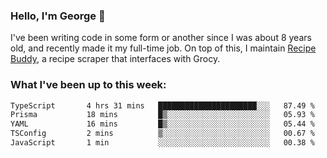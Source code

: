 ### Hello, I'm George 👋

I've been writing code in some form or another since I was about 8 years old, and recently made it my full-time job. On top of this, I maintain [Recipe Buddy](https://github.com/georgegebbett/recipe-buddy), a recipe scraper that interfaces with Grocy.  

<!--
**georgegebbett/georgegebbett** is a ✨ _special_ ✨ repository because its `README.md` (this file) appears on your GitHub profile.

Here are some ideas to get you started:

- 🔭 I’m currently working on ...
- 🌱 I’m currently learning ...
- 👯 I’m looking to collaborate on ...
- 🤔 I’m looking for help with ...
- 💬 Ask me about ...
- 📫 How to reach me: ...
- 😄 Pronouns: ...
- ⚡ Fun fact: ...
-->

### What I've been up to this week:
<!--START_SECTION:waka-->

```txt
TypeScript       4 hrs 31 mins   ██████████████████████░░░   87.49 %
Prisma           18 mins         █▒░░░░░░░░░░░░░░░░░░░░░░░   05.93 %
YAML             16 mins         █▒░░░░░░░░░░░░░░░░░░░░░░░   05.44 %
TSConfig         2 mins          ▒░░░░░░░░░░░░░░░░░░░░░░░░   00.67 %
JavaScript       1 min           ░░░░░░░░░░░░░░░░░░░░░░░░░   00.38 %
```

<!--END_SECTION:waka-->
